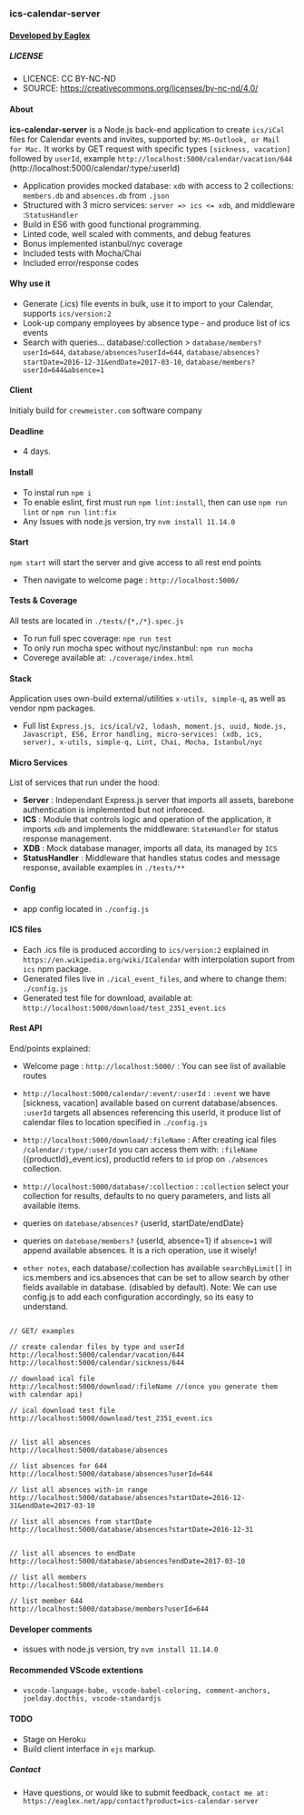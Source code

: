 
### ics-calendar-server
#### [ Developed by Eaglex ](http://eaglex.net)

  
##### LICENSE
* LICENCE: CC BY-NC-ND
* SOURCE: https://creativecommons.org/licenses/by-nc-nd/4.0/

  
#### About
**ics-calendar-server** is a Node.js back-end application to create `ics/iCal` files for Calendar events and invites, supported by: `MS-Outlook, or Mail for Mac.` It works by GET request with specific types `[sickness, vacation]` followed by `userId`, example `http://localhost:5000/calendar/vacation/644` (http://localhost:5000/calendar/:type/:userId)

* Application provides mocked database: `xdb` with access to 2 collections: `members.db` and `absences.db` from `.json`
* Structured with 3 micro services: `server => ics <= xdb`, and middleware :`StatusHandler`
* Build in ES6 with good functional programming.
* Linted code, well scaled with comments, and debug features
* Bonus implemented istanbul/nyc coverage
* Included tests with Mocha/Chai
* Included error/response codes


#### Why use it
- Generate (.ics) file events in bulk, use it to import to your Calendar, supports `ics/version:2`
- Look-up company employees by absence type - and produce list of ics events
- Search with queries... database/:collection > `database/members?userId=644`, `database/absences?userId=644`, `database/absences?startDate=2016-12-31&endDate=2017-03-10`, `database/members?userId=644&absence=1`


#### Client
Initialy build for `crewmeister.com` software company


#### Deadline
- 4 days.


#### Install
- To instal run `npm i`
- To enable eslint, first must run `npm lint:install`, then can use `npm run lint` or `npm run lint:fix`
- Any Issues with node.js version, try `nvm install 11.14.0`

#### Start
`npm start` will start the server and give access to all rest end points

* Then navigate to welcome page : `http://localhost:5000/`

#### Tests & Coverage
All tests are located in `./tests/{*,/*}.spec.js`

* To run full spec coverage: `npm run test`
* To only run mocha spec without nyc/instanbul: `npm run mocha`
* Coverege available at: `./coverage/index.html`


#### Stack
Application uses own-build external/utilities `x-utils, simple-q`, as well as vendor npm packages.

* Full list `Express.js, ics/ical/v2, lodash, moment.js, uuid, Node.js, Javascript, ES6, Error handling, micro-services: (xdb, ics, server), x-utils, simple-q, Lint, Chai, Mocha, Istanbul/nyc`



#### Micro Services
List of services that run under the hood:

*  **Server** : Independant Express.js server that imports all assets, barebone authentication is implemented but not inforeced.
*  **ICS** : Module that controls logic and operation of the application, it imports `xdb` and implements the middleware: `StateHandler` for status response management.
*  **XDB** : Mock database manager, imports all data, its managed by `ICS`
*  **StatusHandler** : Middleware that handles status codes and message response, available examples in `./tests/**`

#### Config
- app config located in `./config.js`

  
#### ICS files

- Each .ics file is produced according to `ics/version:2` explained in `https://en.wikipedia.org/wiki/ICalendar` with interpolation suport from `ics` npm package.
- Generated files live in `./ical_event_files`, and where to change them: `./config.js`
- Generated test file for download, available at: `http://localhost:5000/download/test_2351_event.ics` 


#### Rest API

End/points explained:

* Welcome page : `http://localhost:5000/` : You can see list of available routes

*  `http://localhost:5000/calendar/:event/:userId` : `:event` we have [sickness, vacation] available based on current database/absences. `:userId` targets all absences referencing this userId, it produce list of calendar files to location specified in `./config.js`
  
	
*  `http://localhost:5000/download/:fileName` : After creating ical files  `/calendar/:type/:userId` you can access them with: `:fileName` ({productId}_event.ics), productId refers to `id` prop on `./absences` collection.

*  `http://localhost:5000/database/:collection` : `:collection` select your collection for results, defaults to no query parameters, and lists all available items.
	
* queries on `datebase/absences?` {userId, startDate/endDate}

* queries on `datebase/members?` {userId, absence=1} if `absence=1` will append available absences. It is a rich operation, use it wisely!


*  `other notes`, each database/:collection has available `searchByLimit[]` in ics.members and ics.absences that can be set to allow search by other fields available in database. (disabled by default). Note: We can use config.js to add each configuration accordingly, so its easy to understand.
```

// GET/ examples

// create calendar files by type and userId
http://localhost:5000/calendar/vacation/644
http://localhost:5000/calendar/sickness/644

// download ical file
http://localhost:5000/download/:fileName //(once you generate them with calendar api)

// ical download test file
http://localhost:5000/download/test_2351_event.ics


// list all absences
http://localhost:5000/database/absences

// list absences for 644
http://localhost:5000/database/absences?userId=644

// list all absences with-in range
http://localhost:5000/database/absences?startDate=2016-12-31&endDate=2017-03-10

// list all absences from startDate
http://localhost:5000/database/absences?startDate=2016-12-31


// list all absences to endDate
http://localhost:5000/database/absences?endDate=2017-03-10

// list all members
http://localhost:5000/database/members

// list member 644
http://localhost:5000/database/members?userId=644

```
 
#### Developer comments
- issues with node.js version, try `nvm install 11.14.0`


#### Recommended VScode extentions
- `vscode-language-babe, vscode-babel-coloring, comment-anchors, joelday.docthis, vscode-standardjs`


#### TODO

- Stage on Heroku
- Build client interface in `ejs` markup. 

##### Contact

* Have questions, or would like to submit feedback, `contact me at: https://eaglex.net/app/contact?product=ics-calendar-server`